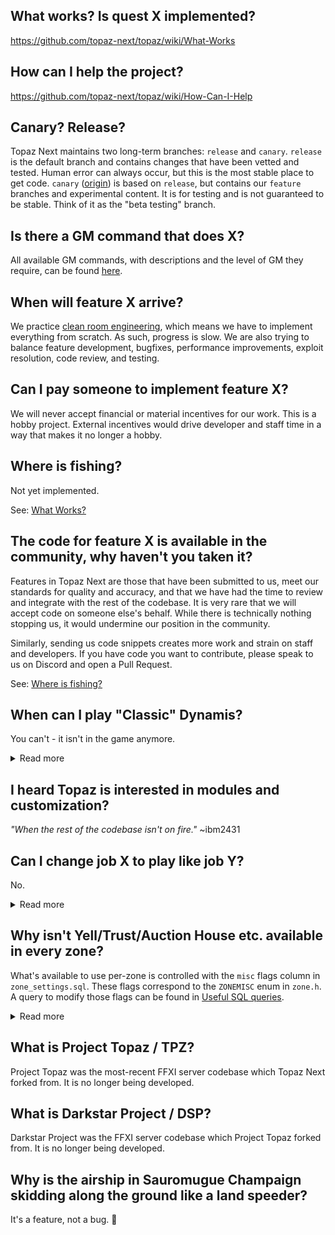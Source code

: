 

## What works? Is quest X implemented?
https://github.com/topaz-next/topaz/wiki/What-Works

## How can I help the project?
https://github.com/topaz-next/topaz/wiki/How-Can-I-Help

## Canary? Release?
Topaz Next maintains two long-term branches: `release` and `canary`. `release` is the default branch and contains changes that have been vetted and tested. Human error can always occur, but this is the most stable place to get code. `canary` ([origin](https://en.wiktionary.org/wiki/canary_in_a_coal_mine)) is based on `release`, but contains our `feature` branches and experimental content. It is for testing and is not guaranteed to be stable. Think of it as the "beta testing" branch.

## Is there a GM command that does X?
All available GM commands, with descriptions and the level of GM they require, can be found [here](https://github.com/topaz-next/topaz/tree/release/scripts/commands).

## When will feature X arrive?
We practice [clean room engineering](https://en.wikipedia.org/wiki/Clean_room_design), which means we have to implement everything from scratch. As such, progress is slow. We are also trying to balance feature development, bugfixes, performance improvements, exploit resolution, code review, and testing.

## Can I pay someone to implement feature X?
We will never accept financial or material incentives for our work. This is a hobby project. External incentives would drive developer and staff time in a way that makes it no longer a hobby.

## Where is fishing?
Not yet implemented.

See: [What Works?](https://github.com/topaz-next/topaz/wiki/What-Works)

## The code for feature X is available in the community, why haven't you taken it?
Features in Topaz Next are those that have been submitted to us, meet our standards for quality and accuracy, and that we have had the time to review and integrate with the rest of the codebase. It is very rare that we will accept code on someone else's behalf. While there is technically nothing stopping us, it would undermine our position in the community.

Similarly, sending us code snippets creates more work and strain on staff and developers. If you have code you want to contribute, please speak to us on Discord and open a Pull Request.

See: [Where is fishing?](https://github.com/topaz-next/topaz/wiki/Frequently-Asked-Questions#where-is-fishing)

## When can I play "Classic" Dynamis?
You can't - it isn't in the game anymore.
<details>
<summary>Read more</summary>
<p>

"Classic" Dynamis was removed from the game in 2011. The spawn mechanisms as you remember them are gone from the game, and those zones no longer act the way they used to.
The overall project goal is to emulate the retail game as closely as possible, so a massive custom solution to approximate "Classic" Dynamis is not on our roadmap.

However, in 2017 Dynamis Divergence was released, a content level 149 version of the "Classic" Dynamis players wanted to experience again.
If we were to support a custom Dynamis solution, it would be the implementation of Dynamis Divergence and a set of mods or switches that scale it down to level 75 era difficulty.

Keep in mind that we haven't completed all content up to 2007, so a full implementation of content from 2017 with mods on top isn't coming any time soon. 

</p>
</details>

## I heard Topaz is interested in modules and customization?
_"When the rest of the codebase isn't on fire."_ ~ibm2431

## Can I change job X to play like job Y?
No.
<details>
<summary>Read more</summary>
<p>

You can check in the #customization channel, but _many many_ things are enforced by the game client.
For instance; you can set your jobs to be 75NIN/75BLM but you won't be able to equip Lv75 BLM gear - this is enforced by the client.
Bypassing these restrictions would need heavy client modification (which we don't support) or support scripts and changes in core.

</p>
</details>

## Why isn't Yell/Trust/Auction House etc. available in every zone?
What's available to use per-zone is controlled with the `misc` flags column in `zone_settings.sql`. These flags correspond to the `ZONEMISC` enum in `zone.h`. A query to modify those flags can be found in [Useful SQL queries](https://github.com/topaz-next/topaz/wiki/Useful-SQL-queries#enable-zonemisc-features-everywhere).

<details>
<summary>Read more</summary>
<p>

```cpp
enum ZONEMISC
{
    MISC_NONE       = 0x0000,   // Able to be used in any area
    MISC_ESCAPE     = 0x0001,   // Ability to use Escape Spell
    MISC_FELLOW     = 0x0002,   // Ability to summon Fellow NPC
    MISC_MOUNT      = 0x0004,   // Ability to use Chocobos and mounts
    MISC_MAZURKA    = 0x0008,   // Ability to use Mazurka Spell
    MISC_TRACTOR    = 0x0010,   // Ability to use Tractor Spell
    MISC_MOGMENU    = 0x0020,   // Ability to communicate with Nomad Moogle (menu access mog house)
    MISC_COSTUME    = 0x0040,   // Ability to use a Costumes
    MISC_PET        = 0x0080,   // Ability to summon Pets
    MISC_TREASURE   = 0x0100,   // Presence in the global zone TreasurePool
    MISC_AH         = 0x0200,   // Ability to use the auction house
    MISC_YELL       = 0x0400    // Send and receive /yell commands
};
```

</p>
</details>

## What is Project Topaz / TPZ?
Project Topaz was the most-recent FFXI server codebase which Topaz Next forked from. It is no longer being developed.

## What is Darkstar Project / DSP?
Darkstar Project was the FFXI server codebase which Project Topaz forked from. It is no longer being developed.

## Why is the airship in Sauromugue Champaign skidding along the ground like a land speeder?
It's a feature, not a bug. 👀
